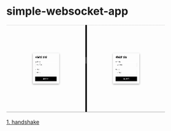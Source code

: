 # simple-websocket-app

![화면 기록 2024-04-03 오전 11.41.51.gif](docs%2Fimages%2F%ED%99%94%EB%A9%B4%20%EA%B8%B0%EB%A1%9D%202024-04-03%20%EC%98%A4%EC%A0%84%2011.41.51.gif)


[1. handshake](https://github.com/hsh0340/simple-websocket-app/blob/main/docs/handshake.md)